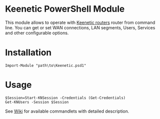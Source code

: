 # Keenetic PowerShell Module
This module allows to operate with [Keenetic routers](https://keenetic.com) router from command line. You can get or set WAN connections, LAN segments, Users, Services and other configurable options.

# Installation
```
Import-Module "path\to\Keenetic.psd1"
```

# Usage
```
$Session=Start-KNSession -Credentials (Get-Credentials)
Get-KNUsers -Session $Session
```
See [Wiki](https://github.com/ryzhovau/keenetic-powershell/wiki) for available commandlets with detailed description.
